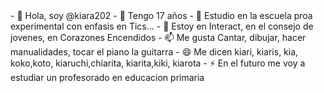 <html>
  <head>
  </head>
  <body> <title> <h1> Soy @Kiara202 </h1></title>
- 👋 Hola, soy @kiara202
- 👀 Tengo 17 años
- 🌱 Estudio en la escuela proa experimental con enfasis en Tics...
- 💞️ Estoy en Interact, en el consejo de jovenes, en Corazones Encendidos
- 📫 Me gusta Cantar, dibujar, hacer manualidades, tocar el piano la guitarra
- 😄 Me dicen kiari, kiaris, kia, koko,koto, kiaruchi,chiarita, kiarita,kiki, kiarota 
- ⚡ En el futuro me voy a estudiar un profesorado en educacion primaria

</body> <!---
kiara202/kiara202 is a ✨ special ✨ repository because its `README.md` (this file) appears on your GitHub profile.
You can click the Preview link to take a look at your changes.
--->
